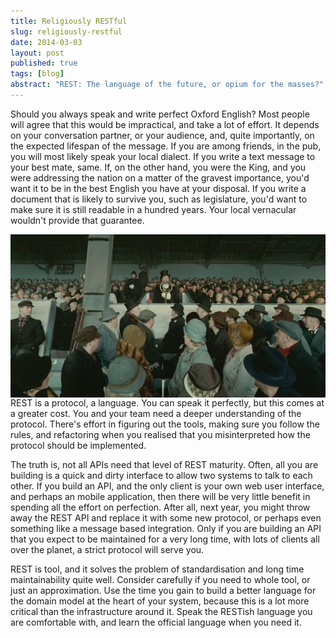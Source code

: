 ```yaml
---
title: Religiously RESTful
slug: religiously-restful
date: 2014-03-03
layout: post
published: true
tags: [blog]
abstract: "REST: The language of the future, or opium for the masses?"
---
```




Should you always speak and write perfect Oxford English? Most people will agree that this would be impractical, and take a lot of effort. It depends on your conversation partner, or your audience, and, quite importantly, on the expected lifespan of the message. If you are among friends, in the pub, you will most likely speak your local dialect. If you write a text message to your best mate, same. If, on the other hand, you were the King, and you were addressing the nation on a matter of the gravest importance, you'd want it to be in the best English you have at your disposal. If you write a document that is likely to survive you, such as legislature, you'd want to make sure it is still readable in a hundred years. Your local vernacular wouldn't provide that guarantee.

<img style="float:left;margin-right: 10px" src="/img/posts/2014-03-03-religiously-restful/colin-firth-as-king-george-vi-in-the-king.jpeg" alt="Colin Firth as King George VI">

 REST is a protocol, a language. You can speak it perfectly, but this comes at a greater cost. You and your team need a deeper understanding of the protocol. There's effort in figuring out the tools, making sure you follow the rules, and refactoring when you realised that you misinterpreted how the protocol should be implemented.

 The truth is, not all APIs need that level of REST maturity. Often, all you are building is a quick and dirty interface to allow two systems to talk to each other. If you build an API, and the only client is your own web user interface, and perhaps an mobile application, then there will be very little benefit in spending all the effort on perfection. After all, next year, you might throw away the REST API and replace it with some new protocol, or perhaps even something like a message based integration. Only if you are building an API that you expect to be maintained for a very long time, with lots of clients all over the planet, a strict protocol will serve you.

 REST is tool, and it solves the problem of standardisation and long time maintainability quite well. Consider carefully if you need to whole tool, or just an approximation. Use the time you gain to build a better language for the domain model at the heart of your system, because this is a lot more critical than the infrastructure around it. Speak the RESTish language you are comfortable with, and learn the official language when you need it.